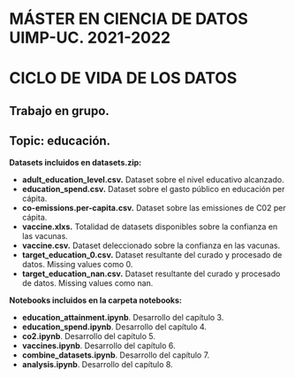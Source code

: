 # MÁSTER EN CIENCIA DE DATOS UIMP-UC. 2021-2022
# CICLO DE VIDA DE LOS DATOS
## Trabajo en grupo.
## Topic: educación.

**Datasets incluidos en datasets.zip:**
- **adult_education_level.csv.** Dataset sobre el nivel educativo alcanzado.
- **education_spend.csv.** Dataset sobre el gasto público en educación per cápita.
- **co-emissions.per-capita.csv.** Dataset sobre las emissiones de C02 per cápita.
- **vaccine.xlxs.** Totalidad de datasets disponibles sobre la confianza en las vacunas.
- **vaccine.csv.** Dataset deleccionado sobre la confianza en las vacunas.
- **target_education_0.csv.** Dataset resultante del curado y procesado de datos. Missing values como 0.
- **target_education_nan.csv.** Dataset resultante del curado y procesado de datos. Missing values como nan.

**Notebooks incluidos en la carpeta notebooks:**
- **education_attainment.ipynb**. Desarrollo del capítulo 3.
- **education_spend.ipynb**. Desarrollo del capítulo 4.
- **co2.ipynb**. Desarrollo del capítulo 5.
- **vaccines.ipynb**. Desarrollo del capítulo 6.
- **combine_datasets.ipynb**. Desarrollo del capítulo 7.
- **analysis.ipynb**. Desarrollo del capítulo 8.
